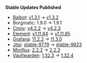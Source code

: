 **Stable Updates Published**

* [Baibot](https://github.com/etkecc/baibot): [v1.3.1](https://github.com/etkecc/baibot/releases/tag/v1.3.1) -> [v1.3.2](https://github.com/etkecc/baibot/releases/tag/v1.3.2)
* Borgmatic: 1.9.0 -> 1.9.1
* [Cinny](https://github.com/ajbura/cinny): [v4.2.2](https://github.com/ajbura/cinny/releases/tag/v4.2.2) -> [v4.2.3](https://github.com/ajbura/cinny/releases/tag/v4.2.3)
* [Element](https://github.com/element-hq/element-web): [v1.11.84](https://github.com/element-hq/element-web/releases/tag/v1.11.84) -> [v1.11.85](https://github.com/element-hq/element-web/releases/tag/v1.11.85)
* [Grafana](https://github.com/grafana/grafana): [11.2.2](https://github.com/grafana/grafana/releases/tag/v11.2.2) -> [11.3.0](https://github.com/grafana/grafana/releases/tag/v11.3.0)
* [Jitsi](https://github.com/jitsi/docker-jitsi-meet): [stable-9779](https://github.com/jitsi/docker-jitsi-meet/releases/tag/stable-9779) -> [stable-9823](https://github.com/jitsi/docker-jitsi-meet/releases/tag/stable-9823)
* [Miniflux](https://github.com/miniflux/v2): [2.2.2](https://github.com/miniflux/v2/releases/tag/2.2.2) -> [2.2.3](https://github.com/miniflux/v2/releases/tag/2.2.3)
* [Vaultwarden](https://github.com/dani-garcia/vaultwarden): [1.32.3](https://github.com/dani-garcia/vaultwarden/releases/tag/1.32.3) -> [1.32.4](https://github.com/dani-garcia/vaultwarden/releases/tag/1.32.4)
